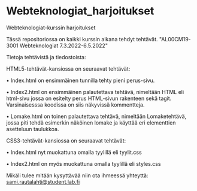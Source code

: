 # Webteknologiat_harjoitukset
Webteknologiat-kurssin harjoitukset

Tässä repositoriossa on kaikki kurssin aikana tehdyt tehtävät. "AL00CM19-3001 Webteknologiat 7.3.2022-6.5.2022"

Tietoja tehtävistä ja tiedostoista:

HTML5-tehtävät-kansiossa on seuraavat tehtävät:

•	Index.html on ensimmäinen tunnilla tehty pieni perus-sivu.

•	Index2.html on ensimmäinen palautettava tehtävä, nimeltään HTML eli html-sivu jossa on esitelty perus HTML-sivun rakenteen sekä tagit. Varsinaisesssa koodissa on siis näkyvissä kommentteja.

•	Lomake.html on toinen palautettava tehtävä, nimeltään Lomaketehtävä, jossa piti tehdä esimerkin näköinen lomake ja käyttää eri elementtien asetteluun taulukkoa.

CSS3-tehtävät-kansiossa on seuraavat tehtävät:

•	Index.html nyt muokattuna omalla tyylillä eli tyylit.css

•	Index2.html on myös muokattuna omalla tyylillä eli styles.css




Mikäli tulee mitään kysyttävää niin ota ihmeessä yhteyttä: sami.rautalahti@student.lab.fi
